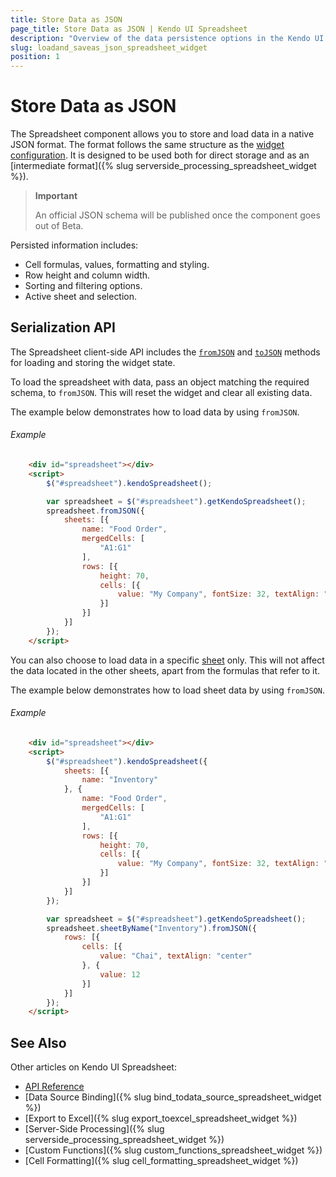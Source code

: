 ```yaml
---
title: Store Data as JSON
page_title: Store Data as JSON | Kendo UI Spreadsheet
description: "Overview of the data persistence options in the Kendo UI Spreadsheet widget."
slug: loadand_saveas_json_spreadsheet_widget
position: 1
---
```


# Store Data as JSON

The Spreadsheet component allows you to store and load data in a native JSON format. The format follows the same structure as the [widget configuration](/api/javascript/ui/spreadsheet#configuration). It is designed to be used both for direct storage and as an [intermediate format]({% slug serverside_processing_spreadsheet_widget %}).

> **Important**  
>
> An official JSON schema will be published once the component goes out of Beta.

Persisted information includes:

* Cell formulas, values, formatting and styling.
* Row height and column width.
* Sorting and filtering options.
* Active sheet and selection.

## Serialization API

The Spreadsheet client-side API includes the [`fromJSON`](/api/javascript/ui/spreadsheet#methods-fromJSON) and [`toJSON`](/api/javascript/ui/spreadsheet#methods-toJSON) methods for loading and storing the widget state.

To load the spreadsheet with data, pass an object matching the required schema, to `fromJSON`. This will reset the widget and clear all existing data.

The example below demonstrates how to load data by using `fromJSON`.

###### Example

```html
    <div id="spreadsheet"></div>
    <script>
        $("#spreadsheet").kendoSpreadsheet();

        var spreadsheet = $("#spreadsheet").getKendoSpreadsheet();
        spreadsheet.fromJSON({
            sheets: [{
                name: "Food Order",
                mergedCells: [
                    "A1:G1"
                ],
                rows: [{
                    height: 70,
                    cells: [{
                        value: "My Company", fontSize: 32, textAlign: "center"
                    }]
                }]
            }]
        });
    </script>
```

You can also choose to load data in a specific [sheet](/api/javascript/spreadsheet/sheet) only. This will not affect the data located in the other sheets, apart from the formulas that refer to it.

The example below demonstrates how to load sheet data by using `fromJSON`.

###### Example

```html
    <div id="spreadsheet"></div>
    <script>
        $("#spreadsheet").kendoSpreadsheet({
            sheets: [{
                name: "Inventory"
            }, {
                name: "Food Order",
                mergedCells: [
                    "A1:G1"
                ],
                rows: [{
                    height: 70,
                    cells: [{
                        value: "My Company", fontSize: 32, textAlign: "center"
                    }]
                }]
            }]
        });

        var spreadsheet = $("#spreadsheet").getKendoSpreadsheet();
        spreadsheet.sheetByName("Inventory").fromJSON({
            rows: [{
                cells: [{
                    value: "Chai", textAlign: "center"
                }, {
                    value: 12
                }]
            }]
        });
    </script>
```

## See Also

Other articles on Kendo UI Spreadsheet:

* [API Reference](/api/javascript/ui/spreadsheet)
* [Data Source Binding]({% slug bind_todata_source_spreadsheet_widget %})
* [Export to Excel]({% slug export_toexcel_spreadsheet_widget %})
* [Server-Side Processing]({% slug serverside_processing_spreadsheet_widget %})
* [Custom Functions]({% slug custom_functions_spreadsheet_widget %})
* [Cell Formatting]({% slug cell_formatting_spreadsheet_widget %})

